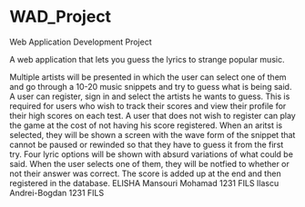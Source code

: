 # WAD_Project
Web Application Development Project

A web application that lets you guess the lyrics to strange popular music. 

Multiple artists will be presented in which the user can select one of them and go through a 10-20 music snippets and try to guess what is being said. 
A user can register, sign in and select the artists he wants to guess. This is required for users who wish to track their scores and view their profile for their high scores on each test. A user that does not wish to register can play the game at the cost of not having his score registered.
When an aritst is selected, they will be shown a screen with the wave form of the snippet that cannot be paused or rewinded so that they have to guess it from the first try. Four lyric options will be shown with absurd variations of what could be said. When the user selects one of them, they will be notfied to whether or not their answer was correct. The score is added up at the end and then registered in the database.
ELISHA
Mansouri Mohamad 1231 FILS
Ilascu Andrei-Bogdan 1231 FILS
